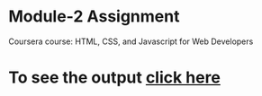 
# Module-2 Assignment

Coursera course: HTML, CSS, and Javascript for Web Developers

# To see the output [click here](https://subhadipbhowmik.github.io/JHU-html-css-js-assignment/assignment/module2-solution/index.html)
